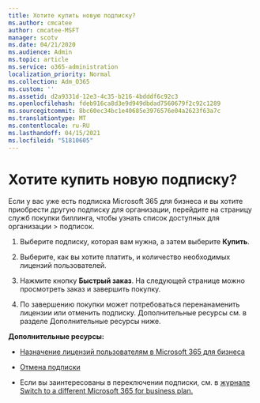 ```yaml
---
title: Хотите купить новую подписку?
ms.author: cmcatee
author: cmcatee-MSFT
manager: scotv
ms.date: 04/21/2020
ms.audience: Admin
ms.topic: article
ms.service: o365-administration
localization_priority: Normal
ms.collection: Adm_O365
ms.custom: ''
ms.assetid: d2a9331d-12e3-4c35-b216-4bdddf6c92c3
ms.openlocfilehash: fdeb916ca8d3e9d949dbdad7560679f2c92c1289
ms.sourcegitcommit: 8bc60ec34bc1e40685e3976576e04a2623f63a7c
ms.translationtype: MT
ms.contentlocale: ru-RU
ms.lasthandoff: 04/15/2021
ms.locfileid: "51810605"
---
```

# <a name="looking-to-buy-a-new-subscription"></a>Хотите купить новую подписку?

Если у вас уже есть подписка Microsoft 365 для бизнеса и вы  хотите приобрести другую подписку для организации, перейдите на страницу служб покупки биллинга, чтобы узнать список доступных для организации \> [](https://go.microsoft.com/fwlink/p/?linkid=868433) подписок.
 
1. Выберите подписку, которая вам нужна, а затем выберите **Купить**.

2. Выберите, как вы хотите платить, и количество необходимых лицензий пользователей.

3. Нажмите кнопку **Быстрый заказ**. На следующей странице можно просмотреть заказ и завершить покупку.

4. По завершению покупки может потребоваться перенанаменить лицензии или отменить подписку. Дополнительные ресурсы см. в разделе Дополнительные ресурсы ниже.

 **Дополнительные ресурсы:**
  
- [Назначение лицензий пользователям в Microsoft 365 для бизнеса](https://docs.microsoft.com/microsoft-365/admin/add-users/add-users)
    
- [Отмена подписки](https://docs.microsoft.com/microsoft-365/commerce/subscriptions/cancel-your-subscription)
    
- Если вы заинтересованы в переключении подписки, см. в [журнале Switch to a different Microsoft 365 for business plan.](https://docs.microsoft.com/microsoft-365/commerce/subscriptions/switch-to-a-different-plan)